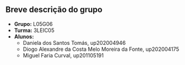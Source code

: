 ## Breve descrição do grupo

* **Grupo:** L05G06 
* **Turma:** 3LEIC05
* **Alunos:**
    - Daniela dos Santos Tomás, up202004946
    - Diogo Alexandre da Costa Melo Moreira da Fonte, up202004175
    - Miguel Faria Curval, up201105191
